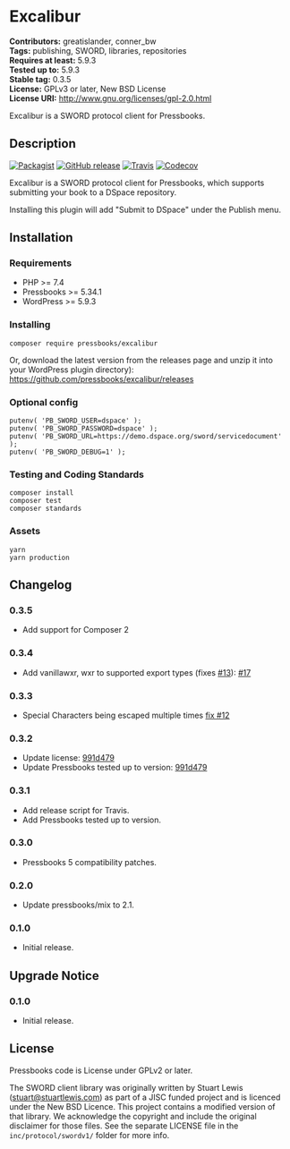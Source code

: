 # Excalibur

**Contributors:** greatislander, conner_bw \
**Tags:** publishing, SWORD, libraries, repositories \
**Requires at least:** 5.9.3 \
**Tested up to:** 5.9.3 \
**Stable tag:** 0.3.5 \
**License:** GPLv3 or later, New BSD License \
**License URI:** http://www.gnu.org/licenses/gpl-2.0.html

Excalibur is a SWORD protocol client for Pressbooks.

## Description

[![Packagist](https://img.shields.io/packagist/v/pressbooks/excalibur.svg?style=flat-square)](https://packagist.org/packages/pressbooks/excalibur) [![GitHub release](https://img.shields.io/github/release/pressbooks/excalibur.svg?style=flat-square)](https://github.com/pressbooks/excalibur/releases) [![Travis](https://img.shields.io/travis/pressbooks/excalibur.svg?style=flat-square)](https://travis-ci.org/pressbooks/excalibur/) [![Codecov](https://img.shields.io/codecov/c/github/pressbooks/excalibur.svg?style=flat-square)](https://codecov.io/gh/pressbooks/excalibur)

Excalibur is a SWORD protocol client for Pressbooks, which supports submitting your book to a DSpace repository.

Installing this plugin will add "Submit to DSpace" under the Publish menu.

## Installation

### Requirements

* PHP >= 7.4
* Pressbooks >= 5.34.1
* WordPress >= 5.9.3

### Installing

```
composer require pressbooks/excalibur
```

Or, download the latest version from the releases page and unzip it into your WordPress plugin directory): https://github.com/pressbooks/excalibur/releases

### Optional config

    putenv( 'PB_SWORD_USER=dspace' );
    putenv( 'PB_SWORD_PASSWORD=dspace' );
    putenv( 'PB_SWORD_URL=https://demo.dspace.org/sword/servicedocument' );
    putenv( 'PB_SWORD_DEBUG=1' );

### Testing and Coding Standards

    composer install
    composer test
    composer standards

### Assets

    yarn
    yarn production


## Changelog

### 0.3.5

* Add support for Composer 2

### 0.3.4

* Add vanillawxr, wxr to supported export types (fixes [#13](https://github.com/pressbooks/excalibur/issues/13)): [#17](https://github.com/pressbooks/excalibur/pull/17)

### 0.3.3

* Special Characters being escaped multiple times [fix #12](https://github.com/pressbooks/excalibur/issues/12)

### 0.3.2

* Update license: [991d479](https://github.com/pressbooks/excalibur/commit/991d479)
* Update Pressbooks tested up to version: [991d479](https://github.com/pressbooks/excalibur/commit/991d479)

### 0.3.1

* Add release script for Travis.
* Add Pressbooks tested up to version.

### 0.3.0

* Pressbooks 5 compatibility patches.

### 0.2.0

* Update pressbooks/mix to 2.1.

### 0.1.0

* Initial release.

## Upgrade Notice

### 0.1.0

* Initial release.

## License

Pressbooks code is License under GPLv2 or later.

The SWORD client library was originally written by Stuart Lewis (stuart@stuartlewis.com)
as part of a JISC funded project and is licenced under the New BSD Licence. This project contains
a modified version of that library. We acknowledge the copyright and include the original
disclaimer for those files. See the separate LICENSE file in the `inc/protocol/swordv1/` folder
for more info.
